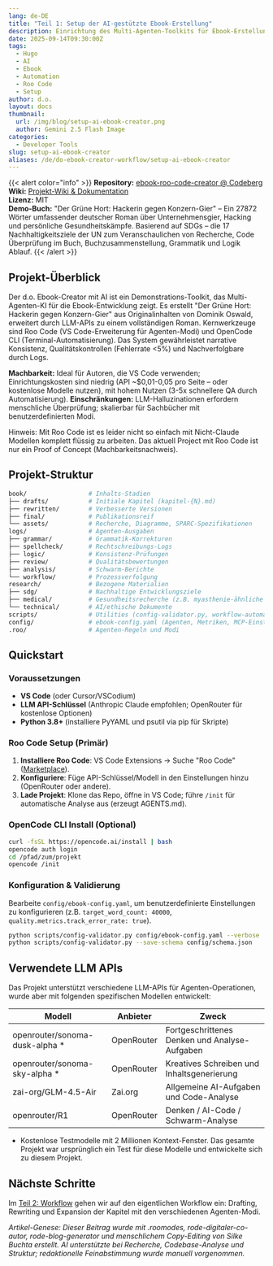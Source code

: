 ```yaml
---
lang: de-DE
title: "Teil 1: Setup der AI-gestützte Ebook-Erstellung"
description: Einrichtung des Multi-Agenten-Toolkits für Ebook-Erstellung mit Roo Code
date: 2025-09-14T09:30:00Z
tags:
  - Hugo
  - AI
  - Ebook
  - Automation
  - Roo Code
  - Setup
author: d.o.
layout: docs
thumbnail:
  url: /img/blog/setup-ai-ebook-creator.png
  author: Gemini 2.5 Flash Image
categories:
  - Developer Tools
slug: setup-ai-ebook-creator
aliases: /de/do-ebook-creator-workflow/setup-ai-ebook-creator
---
```


{{< alert color="info" >}}
**Repository:** [ebook-roo-code-creator @ Codeberg](https://codeberg.org/d-oit/ebook-roo-code-creator)  
**Wiki:** [Projekt-Wiki & Dokumentation](https://codeberg.org/d-oit/ebook-roo-code-creator/wiki)  
**Lizenz:** MIT  
**Demo-Buch:** "Der Grüne Hort: Hackerin gegen Konzern-Gier" – Ein 27872 Wörter umfassender deutscher Roman über Unternehmensgier, Hacking und persönliche Gesundheitskämpfe. Basierend auf SDGs – die 17 Nachhaltigkeitsziele der UN zum Veranschaulichen von Recherche, Code Überprüfung im Buch, Buchzusammenstellung, Grammatik und Logik Ablauf.
{{< /alert >}}

## Projekt-Überblick

Der d.o. Ebook-Creator mit AI ist ein Demonstrations-Toolkit, das Multi-Agenten-KI für die Ebook-Entwicklung zeigt. Es erstellt "Der Grüne Hort: Hackerin gegen Konzern-Gier" aus Originalinhalten von Dominik Oswald, erweitert durch LLM-APIs zu einem vollständigen Roman. Kernwerkzeuge sind Roo Code (VS Code-Erweiterung für Agenten-Modi) und OpenCode CLI (Terminal-Automatisierung). Das System gewährleistet narrative Konsistenz, Qualitätskontrollen (Fehlerrate <5%) und Nachverfolgbare durch Logs.

**Machbarkeit:** Ideal für Autoren, die VS Code verwenden; Einrichtungskosten sind niedrig (API ~$0,01-0,05 pro Seite – oder kostenlose Modelle nutzen), mit hohem Nutzen (3-5x schnellere QA durch Automatisierung). **Einschränkungen:** LLM-Halluzinationen erfordern menschliche Überprüfung; skalierbar für Sachbücher mit benutzerdefinierten Modi.

Hinweis: Mit Roo Code ist es leider nicht so einfach mit Nicht-Claude Modellen komplett flüssig zu arbeiten. Das aktuell Project mit Roo Code ist nur ein Proof of Concept (Machbarkeitsnachweis).

## Projekt-Struktur

```bash
book/                 # Inhalts-Stadien
├── drafts/           # Initiale Kapitel (kapitel-{N}.md)
├── rewritten/        # Verbesserte Versionen
├── final/            # Publikationsreif
└── assets/           # Recherche, Diagramme, SPARC-Spezifikationen
logs/                 # Agenten-Ausgaben
├── grammar/          # Grammatik-Korrekturen
├── spellcheck/       # Rechtschreibungs-Logs
├── logic/            # Konsistenz-Prüfungen
├── review/           # Qualitätsbewertungen
├── analysis/         # Schwarm-Berichte
└── workflow/         # Prozessverfolgung
research/             # Bezogene Materialien
├── sdg/              # Nachhaltige Entwicklungsziele
├── medical/          # Gesundheitsrecherche (z.B. myasthenie-ähnliche Zustände)
└── technical/        # AI/ethische Dokumente
scripts/              # Utilities (config-validator.py, workflow-automation.py)
config/               # ebook-config.yaml (Agenten, Metriken, MCP-Einstellungen)
.roo/                 # Agenten-Regeln und Modi
```

## Quickstart

### Voraussetzungen

- **VS Code** (oder Cursor/VSCodium)
- **LLM API-Schlüssel** (Anthropic Claude empfohlen; OpenRouter für kostenlose Optionen)
- **Python 3.8+** (installiere PyYAML und psutil via pip für Skripte)

### Roo Code Setup (Primär)

1. **Installiere Roo Code**: VS Code Extensions → Suche "Roo Code" ([Marketplace](https://marketplace.visualstudio.com/items?itemName=RooVeterinaryInc.roo-cline)).
2. **Konfiguriere**: Füge API-Schlüssel/Modell in den Einstellungen hinzu (OpenRouter oder andere).
3. **Lade Projekt**: Klone das Repo, öffne in VS Code; führe `/init` für automatische Analyse aus (erzeugt AGENTS.md).

### OpenCode CLI Install (Optional)

```bash
curl -fsSL https://opencode.ai/install | bash
opencode auth login
cd /pfad/zum/projekt
opencode /init
```

### Konfiguration & Validierung

Bearbeite `config/ebook-config.yaml`, um benutzerdefinierte Einstellungen zu konfigurieren (z.B. `target_word_count: 40000`, `quality.metrics.track_error_rate: true`).

```bash
python scripts/config-validator.py config/ebook-config.yaml --verbose
python scripts/config-validator.py --save-schema config/schema.json
```

## Verwendete LLM APIs

Das Projekt unterstützt verschiedene LLM-APIs für Agenten-Operationen, wurde aber mit folgenden spezifischen Modellen entwickelt:

| Modell | Anbieter | Zweck |
|--------|----------|-------|
| openrouter/sonoma-dusk-alpha * | OpenRouter | Fortgeschrittenes Denken und Analyse-Aufgaben |
| openrouter/sonoma-sky-alpha * | OpenRouter | Kreatives Schreiben und Inhaltsgenerierung |
| zai-org/GLM-4.5-Air | Zai.org | Allgemeine AI-Aufgaben und Code-Analyse |
| openrouter/R1 | OpenRouter | Denken / AI-Code / Schwarm-Analyse |

- Kostenlose Testmodelle mit 2 Millionen Kontext-Fenster. Das gesamte Projekt war ursprünglich ein Test für diese Modelle und entwickelte sich zu diesem Projekt.

## Nächste Schritte

Im [Teil 2: Workflow](/de/blog/do-ebook-creator-workflow/workflow-ai-ebook-creator) gehen wir auf den eigentlichen Workflow ein: Drafting, Rewriting und Expansion der Kapitel mit den verschiedenen Agenten-Modi.

*Artikel-Genese: Dieser Beitrag wurde mit .roomodes, rode-digitaler-co-autor, rode-blog-generator und menschlichem Copy-Editing von Silke Buchta erstellt. AI unterstützte bei Recherche, Codebase-Analyse und Struktur; redaktionelle Feinabstimmung wurde manuell vorgenommen.*
